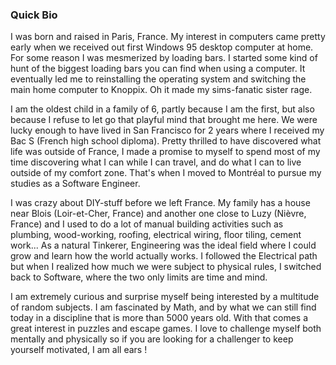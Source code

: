 ### Quick Bio

I was born and raised in Paris, France. My interest in computers came pretty early when we received out first Windows 95 desktop computer at home. For some reason I was mesmerized by loading bars. I started some kind of hunt of the biggest loading bars you can find when using a computer.  It eventually led me to reinstalling the operating system and switching the main home computer to Knoppix. Oh it made my sims-fanatic sister rage.

I am the oldest child in a family of 6, partly because I am the first, but also because I refuse to let go that playful mind that brought me here. We were lucky enough to have lived in San Francisco for 2 years where I received my Bac S (French high school diploma). Pretty thrilled to have discovered what life was outside of France, I made a promise to myself to spend most of my time discovering what I can while I can travel, and do what I can to live outside of my comfort zone. That's when I moved to Montréal to pursue my studies as a Software Engineer.

I was crazy about DIY-stuff before we left France. My family has a house near Blois (Loir-et-Cher, France) and another one close to Luzy (Nièvre, France) and I used to do a lot of manual building activities such as plumbing, wood-working, roofing, electrical wiring, floor tiling, cement work... As a natural Tinkerer, Engineering was the ideal field where I could grow and learn how the world actually works. I followed the Electrical path but when I realized how much we were subject to physical rules, I switched back to Software, where the two only limits are time and mind.

I am extremely curious and surprise myself being interested by a multitude of random subjects. I am fascinated by Math, and by what we can still find today in a discipline that is more than 5000 years old. With that comes a great interest in puzzles and escape games. I love to challenge myself both mentally and physically so if you are looking for a challenger to keep yourself motivated, I am all ears !
